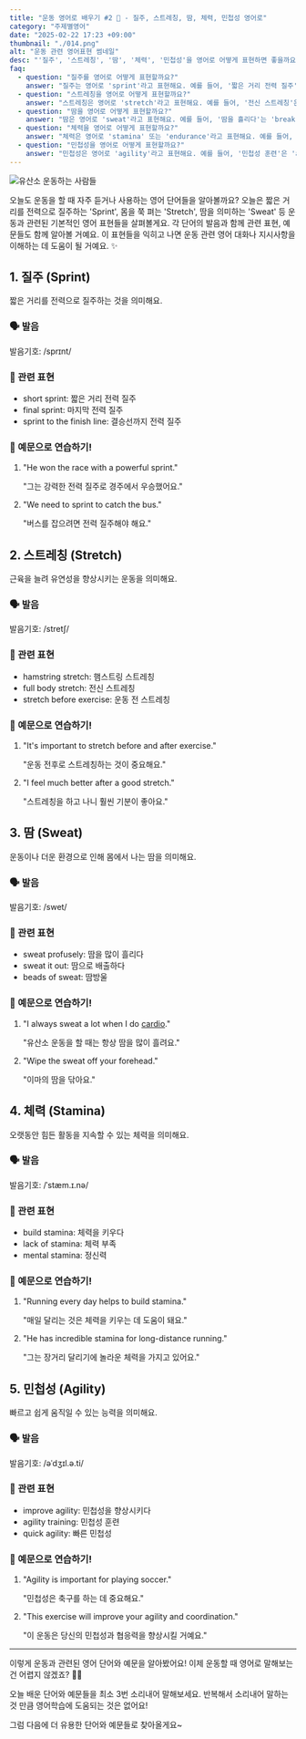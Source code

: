 ```yaml
---
title: "운동 영어로 배우기 #2 💪 - 질주, 스트레칭, 땀, 체력, 민첩성 영어로"
category: "주제별영어"
date: "2025-02-22 17:23 +09:00"
thumbnail: "./014.png"
alt: "운동 관련 영어표현 썸네일"
desc: "'질주', '스트레칭', '땀', '체력', '민첩성'을 영어로 어떻게 표현하면 좋을까요? '전력 질주하는 법', '스트레칭하는 법', '체력 기르는 법', '민첩성 향상시키는 법' 등을 영어로 표현하는 법을 배워봅시다. 다양한 예문을 통해서 연습하고 본인의 표현으로 만들어 보세요."
faq:
  - question: "질주를 영어로 어떻게 표현할까요?"
    answer: "질주는 영어로 'sprint'라고 표현해요. 예를 들어, '짧은 거리 전력 질주'는 'short sprint'라고 말할 수 있어요."
  - question: "스트레칭을 영어로 어떻게 표현할까요?"
    answer: "스트레칭은 영어로 'stretch'라고 표현해요. 예를 들어, '전신 스트레칭'은 'full body stretch'라고 말할 수 있어요."
  - question: "땀을 영어로 어떻게 표현할까요?"
    answer: "땀은 영어로 'sweat'라고 표현해요. 예를 들어, '땀을 흘리다'는 'break a sweat'라고 말할 수 있어요."
  - question: "체력을 영어로 어떻게 표현할까요?"
    answer: "체력은 영어로 'stamina' 또는 'endurance'라고 표현해요. 예를 들어, '체력을 기르다'는 'build stamina'라고 말할 수 있어요."
  - question: "민첩성을 영어로 어떻게 표현할까요?"
    answer: "민첩성은 영어로 'agility'라고 표현해요. 예를 들어, '민첩성 훈련'은 'agility training'이라고 말할 수 있어요."
---
```


![유산소 운동하는 사람들](./014-1.jpg)

오늘도 운동을 할 때 자주 듣거나 사용하는 영어 단어들을 알아볼까요? 오늘은 짧은 거리를 전력으로 질주하는 'Sprint', 몸을 쭉 펴는 'Stretch', 땀을 의미하는 'Sweat' 등 운동과 관련된 기본적인 영어 표현들을 살펴볼게요. 각 단어의 발음과 함께 관련 표현, 예문들도 함께 알아볼 거예요. 이 표현들을 익히고 나면 운동 관련 영어 대화나 지시사항을 이해하는 데 도움이 될 거예요. ✨

## 1. 질주 (Sprint)

짧은 거리를 전력으로 질주하는 것을 의미해요.

### 🗣️ 발음

<span data-pronunciation="sprint">발음기호: /sprɪnt/</span>

### 💭 관련 표현

- short sprint: 짧은 거리 전력 질주
- final sprint: 마지막 전력 질주
- sprint to the finish line: 결승선까지 전력 질주

### 📝 예문으로 연습하기!

1. "He won the race with a powerful sprint."

   "그는 강력한 전력 질주로 경주에서 우승했어요."

2. "We need to sprint to catch the bus."

   "버스를 잡으려면 전력 질주해야 해요."

## 2. 스트레칭 (Stretch)

근육을 늘려 유연성을 향상시키는 운동을 의미해요.

### 🗣️ 발음

<span data-pronunciation="stretch">발음기호: /stretʃ/</span>

### 💭 관련 표현

- hamstring stretch: 햄스트링 스트레칭
- full body stretch: 전신 스트레칭
- stretch before exercise: 운동 전 스트레칭

### 📝 예문으로 연습하기!

1. "It's important to stretch before and after exercise."

   "운동 전후로 스트레칭하는 것이 중요해요."

2. "I feel much better after a good stretch."

   "스트레칭을 하고 나니 훨씬 기분이 좋아요."

## 3. 땀 (Sweat)

운동이나 더운 환경으로 인해 몸에서 나는 땀을 의미해요.

### 🗣️ 발음

<span data-pronunciation="sweat">발음기호: /swet/</span>

### 💭 관련 표현

- sweat profusely: 땀을 많이 흘리다
- sweat it out: 땀으로 배출하다
- beads of sweat: 땀방울

### 📝 예문으로 연습하기!

1. "I always sweat a lot when I do [cardio](/blog/topic/013/#3-유산소-운동-cardio)."

   "유산소 운동을 할 때는 항상 땀을 많이 흘려요."

2. "Wipe the sweat off your forehead."

   "이마의 땀을 닦아요."

## 4. 체력 (Stamina)

오랫동안 힘든 활동을 지속할 수 있는 체력을 의미해요.

### 🗣️ 발음

<span data-pronunciation="stamina">발음기호: /ˈstæm.ɪ.nə/</span>

### 💭 관련 표현

- build stamina: 체력을 키우다
- lack of stamina: 체력 부족
- mental stamina: 정신력

### 📝 예문으로 연습하기!

1. "Running every day helps to build stamina."

   "매일 달리는 것은 체력을 키우는 데 도움이 돼요."

2. "He has incredible stamina for long-distance running."

   "그는 장거리 달리기에 놀라운 체력을 가지고 있어요."

## 5. 민첩성 (Agility)

빠르고 쉽게 움직일 수 있는 능력을 의미해요.

### 🗣️ 발음

<span data-pronunciation="agility">발음기호: /əˈdʒɪl.ə.ti/</span>

### 💭 관련 표현

- improve agility: 민첩성을 향상시키다
- agility training: 민첩성 훈련
- quick agility: 빠른 민첩성

### 📝 예문으로 연습하기!

1. "Agility is important for playing soccer."

   "민첩성은 축구를 하는 데 중요해요."

2. "This exercise will improve your agility and coordination."

   "이 운동은 당신의 민첩성과 협응력을 향상시킬 거예요."

---

이렇게 운동과 관련된 영어 단어와 예문을 알아봤어요! 이제 운동할 때 영어로 말해보는 건 어렵지 않겠죠? 💪😊

오늘 배운 단어와 예문들을 최소 3번 소리내어 말해보세요. 반복해서 소리내어 말하는 것 만큼 영어학습에 도움되는 것은 없어요!

그럼 다음에 더 유용한 단어와 예문들로 찾아올게요~
